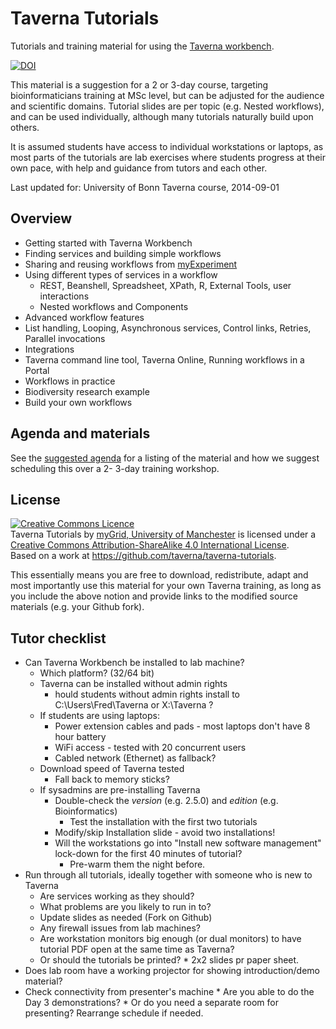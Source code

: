 Taverna Tutorials
=================

Tutorials and training material for using the [Taverna workbench](http://www.taverna.org.uk/).

[![DOI](https://zenodo.org/badge/doi/10.5281/zenodo.11590.png)](http://dx.doi.org/10.5281/zenodo.11590)


This material is a suggestion for a 2 or 3-day course, targeting bioinformaticians training at MSc level, but can be adjusted for the audience and scientific domains. Tutorial slides are per topic (e.g. Nested workflows), and can be used individually, although many tutorials naturally build upon others.

It is assumed students have access to individual workstations or laptops, as most parts of the tutorials are lab exercises where students progress at their own pace, with help and guidance from tutors and each other.

Last updated for: University of Bonn Taverna course, 2014-09-01

## Overview

 * Getting started with Taverna Workbench
 * Finding services and building simple workflows
 * Sharing and reusing workflows from [myExperiment](http://www.myexperiment.org/)
 * Using different types of services in a workflow
   * REST, Beanshell, Spreadsheet, XPath, R, External Tools, user interactions
   * Nested workflows and Components
 * Advanced workflow features
  * List handling, Looping, Asynchronous services, Control links, Retries, Parallel invocations
 * Integrations
  * Taverna command line tool, Taverna Online, Running workflows in a Portal
 * Workflows in practice
  *  Biodiversity research example
  *  Build your own workflows
    

## Agenda and materials

See the [suggested agenda](AGENDA.md) for a listing of the material and how we suggest scheduling this over a 2- 3-day training workshop.


## License

<a rel="license" href="http://creativecommons.org/licenses/by-sa/4.0/"><img alt="Creative Commons Licence" style="border-width:0" src="https://i.creativecommons.org/l/by-sa/4.0/88x31.png" /></a><br /><span xmlns:dct="http://purl.org/dc/terms/" property="dct:title">Taverna Tutorials</span> by <a xmlns:cc="http://creativecommons.org/ns#" href="http://www.mygrid.org.uk/" property="cc:attributionName" rel="cc:attributionURL">myGrid, University of Manchester</a> is licensed under a <a rel="license" href="http://creativecommons.org/licenses/by-sa/4.0/">Creative Commons Attribution-ShareAlike 4.0 International License</a>.<br />Based on a work at <a xmlns:dct="http://purl.org/dc/terms/" href="https://github.com/taverna/taverna-tutorials" rel="dct:source">https://github.com/taverna/taverna-tutorials</a>.

This essentially means you are free to download, redistribute, adapt and most importantly use this material for your own Taverna training, as long as you include the above notion and provide links to the modified source materials (e.g. your Github fork).


## Tutor checklist

* Can Taverna Workbench be installed to lab machine? 
  * Which platform? (32/64 bit)
  * Taverna can be installed without admin rights
    * hould students without admin rights install to C:\Users\Fred\Taverna  or X:\Taverna ?
  * If students are using laptops:
    * Power extension cables and pads - most laptops don't have 8 hour battery
    * WiFi access - tested with 20 concurrent users
    * Cabled network (Ethernet) as fallback?
  * Download speed of Taverna tested
    * Fall back to memory sticks?
  * If sysadmins are pre-installing Taverna
    * Double-check the *version* (e.g. 2.5.0) and *edition* (e.g. Bioinformatics)
      * Test the installation with the first two tutorials
    * Modify/skip Installation slide - avoid two installations!
    * Will the workstations go into "Install new software management" lock-down for the first 40 minutes of tutorial?
      * Pre-warm them the night before.
* Run through all tutorials, ideally together with someone who is new to Taverna
  *  Are services working as they should?
  *  What problems are you likely to run in to?
  *  Update slides as needed (Fork on Github)
  *  Any firewall issues from lab machines?
  *  Are workstation monitors big enough (or dual monitors) to have tutorial PDF open at the same time as Taverna?
    *  Or should the tutorials be printed?
      *  2x2 slides pr paper sheet.
*  Does lab room have a working projector for showing introduction/demo material?
  *  Check connectivity from presenter's machine
    *  Are you able to do the Day 3 demonstrations?
    * Or do you need a separate room for presenting? Rearrange schedule if needed.

